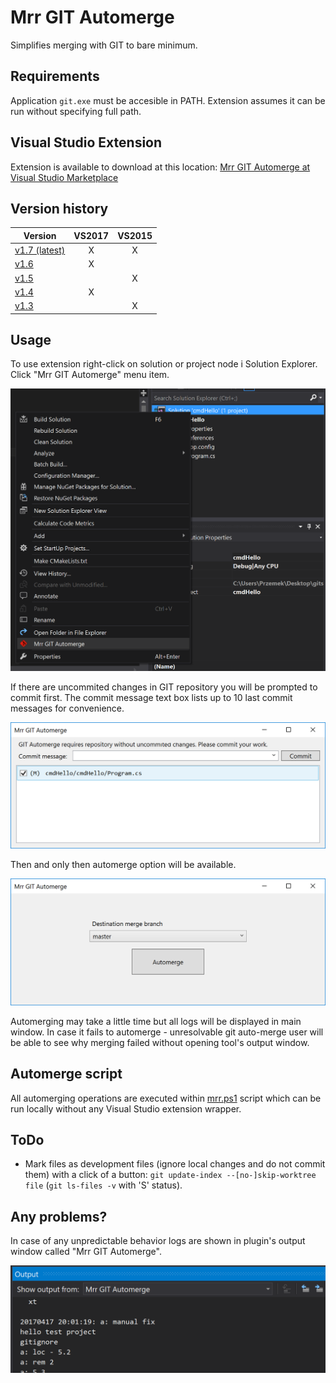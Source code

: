 # Mrr GIT Automerge
Simplifies merging with GIT to bare minimum.

## Requirements
Application `git.exe` must be accesible in PATH. Extension assumes it can be run without specifying full path.

## Visual Studio Extension
Extension is available to download at this location: [Mrr GIT Automerge at Visual Studio Marketplace](https://marketplace.visualstudio.com/vsgallery/3d16624f-8bc4-4c36-a508-f70f8285aea7)

## Version history

| Version | VS2017 | VS2015
| --- | :---: | :---: |
| [v1.7 (latest)](https://github.com/pieszynski/MrrGitAutomerge/releases/download/v1.7/MrrGitAutomerge.1.7.vsix) | X | X |
| [v1.6](https://github.com/pieszynski/MrrGitAutomerge/releases/download/v1.6/MrrGitAutomerge.1.6.vsix) | X | |
| [v1.5](https://github.com/pieszynski/MrrGitAutomerge/releases/download/v1.5/MrrGitAutomerge.1.5.vsix) | | X |
| [v1.4](https://github.com/pieszynski/MrrGitAutomerge/releases/download/v1.4/MrrGitAutomerge.1.4.vsix) | X | |
| [v1.3](https://github.com/pieszynski/MrrGitAutomerge/releases/download/v1.3/MrrGitAutomerge.1.3.vsix) | | X |

## Usage
To use extension right-click on solution or project node i Solution Explorer. Click "Mrr GIT Automerge" menu item.

![Menu item in Solution Explorer](img/screen2.png)

If there are uncommited changes in GIT repository you will be prompted to commit first. The commit message text box lists up to 10 last commit messages for convenience.

![Commit first window](img/screen0.png)

Then and only then automerge option will be available.

![Automerge option](img/screen1.png)

Automerging may take a little time but all logs will be displayed in main window. In case it fails to automerge - unresolvable git auto-merge user will be able to see why merging failed without opening tool's output window.

## Automerge script
All automerging operations are executed within [mrr.ps1](src/MrrGitAutomerge.Core/Resources/mrr.ps1) script which can be run locally without any Visual Studio extension wrapper.

## ToDo

* Mark files as development files (ignore local changes and do not commit them) with a click of a button: `git update-index --[no-]skip-worktree file` (`git ls-files -v` with 'S' status).

## Any problems?
In case of any unpredictable behavior logs are shown in plugin's output window called "Mrr GIT Automerge".

![In output window](img/screen3.png)
